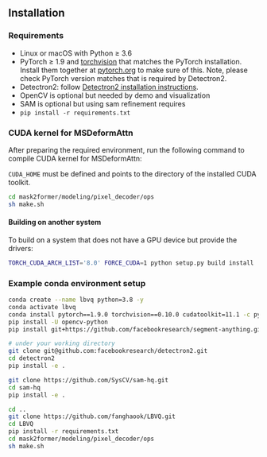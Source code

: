 ## Installation

### Requirements
- Linux or macOS with Python ≥ 3.6
- PyTorch ≥ 1.9 and [torchvision](https://github.com/pytorch/vision/) that matches the PyTorch installation.
  Install them together at [pytorch.org](https://pytorch.org) to make sure of this. Note, please check
  PyTorch version matches that is required by Detectron2.
- Detectron2: follow [Detectron2 installation instructions](https://detectron2.readthedocs.io/tutorials/install.html).
- OpenCV is optional but needed by demo and visualization
- SAM is optional but using sam refinement requires
- `pip install -r requirements.txt`

### CUDA kernel for MSDeformAttn
After preparing the required environment, run the following command to compile CUDA kernel for MSDeformAttn:

`CUDA_HOME` must be defined and points to the directory of the installed CUDA toolkit.

```bash
cd mask2former/modeling/pixel_decoder/ops
sh make.sh
```

#### Building on another system
To build on a system that does not have a GPU device but provide the drivers:
```bash
TORCH_CUDA_ARCH_LIST='8.0' FORCE_CUDA=1 python setup.py build install
```

### Example conda environment setup
```bash
conda create --name lbvq python=3.8 -y
conda activate lbvq
conda install pytorch==1.9.0 torchvision==0.10.0 cudatoolkit=11.1 -c pytorch -c nvidia
pip install -U opencv-python
pip install git+https://github.com/facebookresearch/segment-anything.git

# under your working directory
git clone git@github.com:facebookresearch/detectron2.git
cd detectron2
pip install -e .

git clone https://github.com/SysCV/sam-hq.git
cd sam-hq
pip install -e .

cd ..
git clone https://github.com/fanghaook/LBVQ.git
cd LBVQ
pip install -r requirements.txt
cd mask2former/modeling/pixel_decoder/ops
sh make.sh
```
